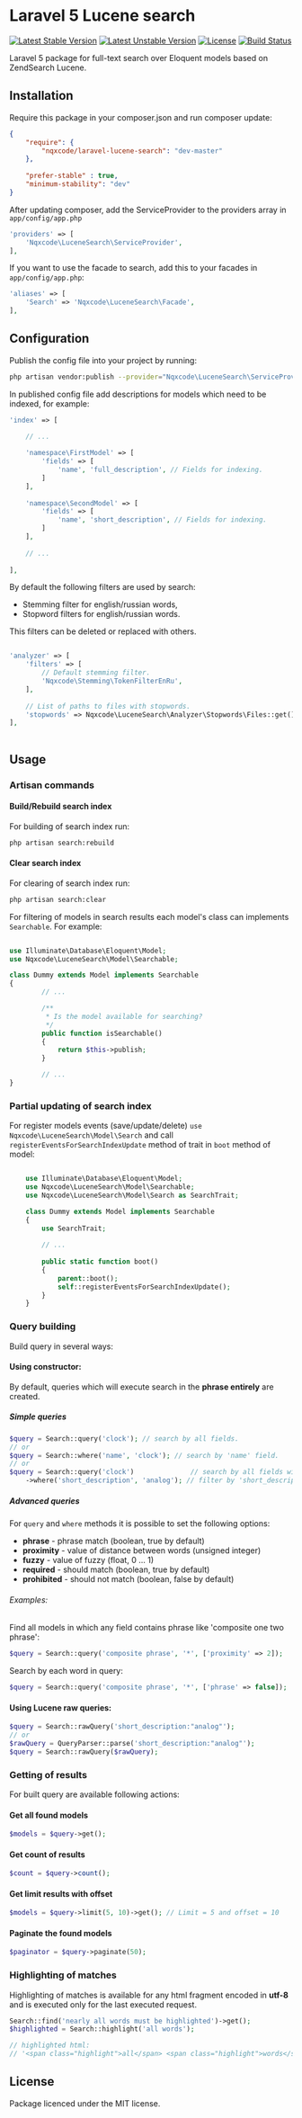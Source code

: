 Laravel 5 Lucene search
==============

[![Latest Stable Version](https://poser.pugx.org/nqxcode/laravel-lucene-search/v/stable.png)](https://packagist.org/packages/nqxcode/laravel-lucene-search)
[![Latest Unstable Version](https://poser.pugx.org/nqxcode/laravel-lucene-search/v/unstable.png)](https://packagist.org/packages/nqxcode/laravel-lucene-search)
[![License](https://poser.pugx.org/nqxcode/laravel-lucene-search/license.png)](https://packagist.org/packages/nqxcode/laravel-lucene-search)
[![Build Status](https://travis-ci.org/nqxcode/laravel-lucene-search.svg?branch=master)](https://travis-ci.org/nqxcode/laravel-lucene-search)


Laravel 5 package for full-text search over Eloquent models based on ZendSearch Lucene.

## Installation

Require this package in your composer.json and run composer update:

```json
{
	"require": {
        "nqxcode/laravel-lucene-search": "dev-master"
	},
	
    "prefer-stable" : true,
    "minimum-stability": "dev"
}
```

After updating composer, add the ServiceProvider to the providers array in `app/config/app.php`

```php
'providers' => [
	'Nqxcode\LuceneSearch\ServiceProvider',
],
```

If you want to use the facade to search, add this to your facades in `app/config/app.php`:

```php
'aliases' => [
	'Search' => 'Nqxcode\LuceneSearch\Facade',
],
```
## Configuration 
Publish the config file into your project by running:

```bash
php artisan vendor:publish --provider="Nqxcode\LuceneSearch\ServiceProvider"
```

In published config file add descriptions for models which need to be indexed, for example:

```php
'index' => [
	
	// ...

	'namespace\FirstModel' => [
		'fields' => [
			'name', 'full_description', // Fields for indexing.
		]
	],
	
	'namespace\SecondModel' => [
		'fields' => [
			'name', 'short_description', // Fields for indexing.
		]
	],
	
	// ...
	
],

```
By default the following filters are used by search:
- Stemming filter for english/russian words,
- Stopword filters for english/russian words.

This filters can be deleted or replaced with others.
```php

'analyzer' => [
    'filters' => [
    	// Default stemming filter.
    	'Nqxcode\Stemming\TokenFilterEnRu',
    ],
        
    // List of paths to files with stopwords. 
    'stopwords' => Nqxcode\LuceneSearch\Analyzer\Stopwords\Files::get(),
],
    
```

## Usage
### Artisan commands
#### Build/Rebuild search index
For building of search index run:

```bash
php artisan search:rebuild
```
#### Clear search index
For clearing of search index run:

```bash
php artisan search:clear
```

For filtering of models in search results each model's class can implements `Searchable`.
For example:

```php

use Illuminate\Database\Eloquent\Model;
use Nqxcode\LuceneSearch\Model\Searchable;

class Dummy extends Model implements Searchable
{
        // ...

        /**
         * Is the model available for searching?
         */
        public function isSearchable()
        {
            return $this->publish;
        }

        // ...
}

```

### Partial updating of search index
For register models events (save/update/delete) `use Nqxcode\LuceneSearch\Model\Search` and call `registerEventsForSearchIndexUpdate` method of trait in `boot` method of model:

```php

    use Illuminate\Database\Eloquent\Model;
    use Nqxcode\LuceneSearch\Model\Searchable;
    use Nqxcode\LuceneSearch\Model\Search as SearchTrait;

    class Dummy extends Model implements Searchable
    {
        use SearchTrait;
    
        // ...
        
        public static function boot()
        {
    	    parent::boot();
            self::registerEventsForSearchIndexUpdate();
        }
    }

```

### Query building
Build query in several ways:

#### Using constructor:

By default, queries which will execute search in the **phrase entirely** are created.

##### Simple queries
```php
$query = Search::query('clock'); // search by all fields.
// or 
$query = Search::where('name', 'clock'); // search by 'name' field.
// or
$query = Search::query('clock')              // search by all fields with
	->where('short_description', 'analog'); // filter by 'short_description' field. 
```
##### Advanced queries

For `query` and `where` methods it is possible to set the following options:
- **phrase**     - phrase match (boolean, true by default)
- **proximity**  - value of distance between words (unsigned integer)
- **fuzzy**      - value of fuzzy (float, 0 ... 1)
- **required**   - should match (boolean, true by default)
- **prohibited** - should not match (boolean, false by default)

###### Examples:

Find all models in which any field contains phrase like 'composite one two phrase':
```php 
$query = Search::query('composite phrase', '*', ['proximity' => 2]); 
```
Search by each word in query:
```php 
$query = Search::query('composite phrase', '*', ['phrase' => false]); 
```

#### Using Lucene raw queries:
```php
$query = Search::rawQuery('short_description:"analog"');
// or
$rawQuery = QueryParser::parse('short_description:"analog"');
$query = Search::rawQuery($rawQuery);
```
### Getting of results

For built query are available following actions:

#### Get all found models

```php
$models = $query->get();
```

#### Get count of results
```php
$count = $query->count();
```

#### Get limit results with offset

```php
$models = $query->limit(5, 10)->get(); // Limit = 5 and offset = 10
```
#### Paginate the found models

```php
$paginator = $query->paginate(50);
```
### Highlighting of matches

Highlighting of matches is available for any html fragment encoded in **utf-8** and is executed only for the last executed request.

```php
Search::find('nearly all words must be highlighted')->get();
$highlighted = Search::highlight('all words');

// highlighted html: 
// '<span class="highlight">all</span> <span class="highlight">words</span>'
```
##
## License
Package licenced under the MIT license.
